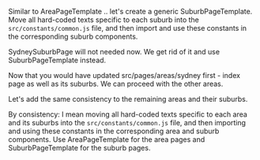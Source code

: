 Similar to AreaPageTemplate .. let's create a generic SuburbPageTemplate. Move all hard-coded texts specific to each suburb into the `src/constants/common.js` file, and then import and use these constants in the corresponding suburb components.

SydneySuburbPage will not needed now. We get rid of it and use SuburbPageTemplate instead.

Now that you would have updated src/pages/areas/sydney first - index page as well as its suburbs. We can proceed with the other areas.

Let's add the same consistency to the remaining areas and their suburbs.

By consistency: I mean moving all hard-coded texts specific to each area and its suburbs into the `src/constants/common.js` file, and then importing and using these constants in the corresponding area and suburb components. Use AreaPageTemplate for the area pages and SuburbPageTemplate for the suburb pages.
